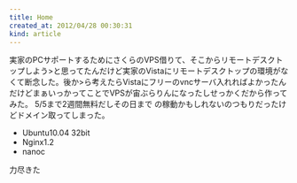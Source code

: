 ```yaml
---
title: Home
created_at: 2012/04/28 00:30:31
kind: article
---
```


実家のPCサポートするためにさくらのVPS借りて、そこからリモートデスクトップしよう>と思ってたんだけど実家のVistaにリモートデスクトップの環境がなくて断念した。後か>ら考えたらVistaにフリーのvncサーバ入れればよかったんだけどまぁいっかってことでVPSが宙ぶらりんになったしせっかくだから作ってみた。 5/5まで2週間無料だしその日まで
の稼動かもしれないのつもりだったけどドメイン取ってしまった。

- Ubuntu10.04 32bit
- Nginx1.2
- nanoc

力尽きた
